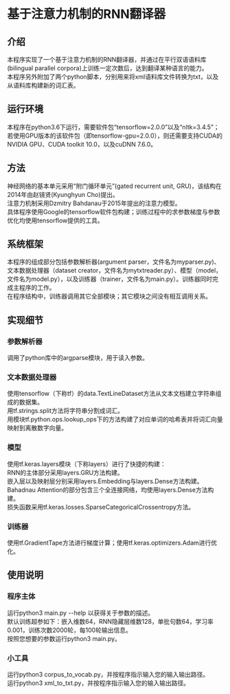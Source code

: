 # 基于注意力机制的RNN翻译器
## 介绍
本程序实现了一个基于注意力机制的RNN翻译器，并通过在平行双语语料库(bilingual parallel corpora)上训练一定次数后，达到翻译某种语言的能力。\
本程序另外附加了两个python脚本，分别用来将xml语料库文件转换为txt，以及从语料库构建新的词汇表。
## 运行环境
本程序在python3.6下运行，需要软件包“tensorflow=2.0.0”以及“nltk=3.4.5”；若使用GPU版本的该软件包（即tensorflow-gpu=2.0.0），则还需要支持CUDA的NVIDIA GPU、CUDA toolkit 10.0，以及cuDNN 7.6.0。
## 方法
神经网络的基本单元采用“附门循环单元”(gated recurrent unit, GRU)，该结构在2014年由赵镜贤(Kyunghyun Cho)提出。\
注意力机制采用Dzmitry Bahdanau于2015年提出的注意力模型。\
具体程序使用Google的tensorflow软件包构建；训练过程中的求参数梯度与参数优化均使用tensorflow提供的工具。
## 系统框架
本程序的组成部分包括参数解析器(argument parser，文件名为myparser.py)、文本数据处理器（dataset creator，文件名为mytxtreader.py）、模型（model，文件名为model.py），以及训练器（trainer，文件名为main.py）。训练器同时完成主程序的工作。\
在程序结构中，训练器调用其它全部模块；其它模块之间没有相互调用关系。
## 实现细节
### 参数解析器
调用了python库中的argparse模块，用于读入参数。
### 文本数据处理器
使用tensorflow（下称tf）的data.TextLineDataset方法从文本文档建立字符串组成的数据集。\
用tf.strings.split方法将字符串分割成词汇。\
用模块tf.python.ops.lookup_ops下的方法构建了对应单词的哈希表并将词汇向量映射到离散数字向量。
### 模型
使用tf.keras.layers模块（下称layers）进行了快捷的构建：\
RNN的主体部分采用layers.GRU方法构建。\
嵌入层以及映射层分别采用layers.Embedding与layers.Dense方法构建。\
Bahadnau Attention的部分包含三个全连接网络，均使用layers.Dense方法构建。\
损失函数采用tf.keras.losses.SparseCategoricalCrossentropy方法。
### 训练器
使用tf.GradientTape方法进行梯度计算；使用tf.keras.optimizers.Adam进行优化。
## 使用说明
### 程序主体
运行python3 main.py --help 以获得关于参数的描述。\
默认训练超参如下：嵌入维数64，RNN隐藏层维数128，单批句数64，学习率0.001，训练次数2000轮，每100轮输出信息。\
按照您想要的参数运行python3 main.py。
### 小工具
运行python3 corpus_to_vocab.py，并按程序指示输入您的输入输出路径。\
运行python3 xml_to_txt.py，并按程序指示输入您的输入输出路径。
